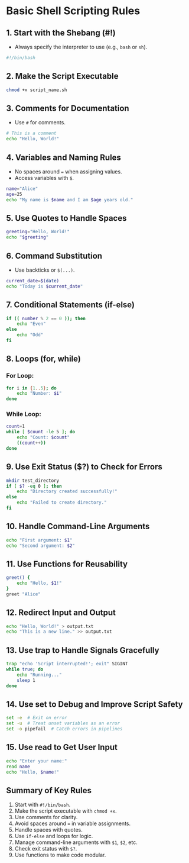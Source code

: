 
# Basic Shell Scripting Rules

## 1. Start with the Shebang (#!)
- Always specify the interpreter to use (e.g., `bash` or `sh`).
```bash
#!/bin/bash
```

## 2. Make the Script Executable
```bash
chmod +x script_name.sh
```

## 3. Comments for Documentation
- Use `#` for comments.
```bash
# This is a comment
echo "Hello, World!"
```

## 4. Variables and Naming Rules
- No spaces around `=` when assigning values.
- Access variables with `$`.
```bash
name="Alice"
age=25
echo "My name is $name and I am $age years old."
```

## 5. Use Quotes to Handle Spaces
```bash
greeting="Hello, World!"
echo "$greeting"
```

## 6. Command Substitution
- Use backticks or `$(...)`.
```bash
current_date=$(date)
echo "Today is $current_date"
```

## 7. Conditional Statements (if-else)
```bash
if (( number % 2 == 0 )); then
    echo "Even"
else
    echo "Odd"
fi
```

## 8. Loops (for, while)
### For Loop:
```bash
for i in {1..5}; do
    echo "Number: $i"
done
```
### While Loop:
```bash
count=1
while [ $count -le 5 ]; do
    echo "Count: $count"
    ((count++))
done
```

## 9. Use Exit Status ($?) to Check for Errors
```bash
mkdir test_directory
if [ $? -eq 0 ]; then
    echo "Directory created successfully!"
else
    echo "Failed to create directory."
fi
```

## 10. Handle Command-Line Arguments
```bash
echo "First argument: $1"
echo "Second argument: $2"
```

## 11. Use Functions for Reusability
```bash
greet() {
    echo "Hello, $1!"
}
greet "Alice"
```

## 12. Redirect Input and Output
```bash
echo "Hello, World!" > output.txt
echo "This is a new line." >> output.txt
```

## 13. Use trap to Handle Signals Gracefully
```bash
trap "echo 'Script interrupted!'; exit" SIGINT
while true; do
    echo "Running..."
    sleep 1
done
```

## 14. Use set to Debug and Improve Script Safety
```bash
set -e  # Exit on error
set -u  # Treat unset variables as an error
set -o pipefail  # Catch errors in pipelines
```

## 15. Use read to Get User Input
```bash
echo "Enter your name:"
read name
echo "Hello, $name!"
```

## Summary of Key Rules
1. Start with `#!/bin/bash`.
2. Make the script executable with `chmod +x`.
3. Use comments for clarity.
4. Avoid spaces around `=` in variable assignments.
5. Handle spaces with quotes.
6. Use `if-else` and loops for logic.
7. Manage command-line arguments with `$1`, `$2`, etc.
8. Check exit status with `$?`.
9. Use functions to make code modular.
